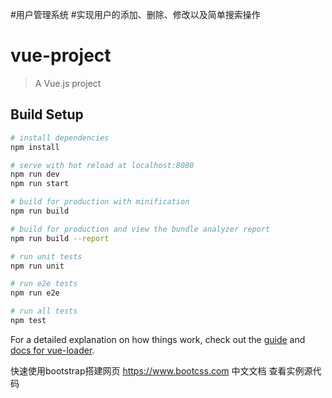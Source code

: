 #用户管理系统
#实现用户的添加、删除、修改以及简单搜索操作
# vue-project

> A Vue.js project

## Build Setup

``` bash
# install dependencies
npm install

# serve with hot reload at localhost:8080
npm run dev
npm run start

# build for production with minification
npm run build

# build for production and view the bundle analyzer report
npm run build --report

# run unit tests
npm run unit

# run e2e tests
npm run e2e

# run all tests
npm test
```

For a detailed explanation on how things work, check out the [guide](http://vuejs-templates.github.io/webpack/) and [docs for vue-loader](http://vuejs.github.io/vue-loader).




快速使用bootstrap搭建网页
https://www.bootcss.com
中文文档
查看实例源代码


